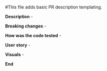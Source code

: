 #This file adds basic PR description templating.

**Description** -

**Breaking changes** -

**How was the code tested** -

**User story** -

**Visuals** -


**End**
